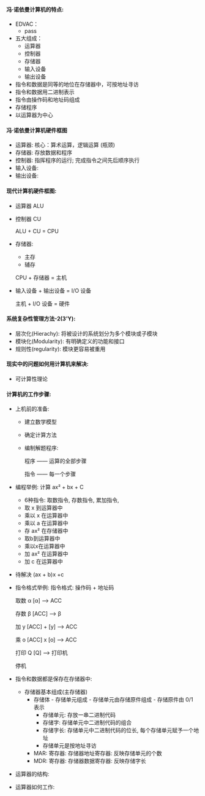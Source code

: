 #### 冯·诺依曼计算机的特点:

- EDVAC：
  - pass
- 五大组成：
  - 运算器
  - 控制器
  - 存储器
  - 输入设备
  - 输出设备
- 指令和数据是同等的地位在存储器中，可按地址寻访
- 指令和数据用二进制表示
- 指令由操作码和地址码组成
- 存储程序
- 以运算器为中心

#### 冯·诺依曼计算机硬件框图

- 运算器: 核心：算术运算，逻辑运算 (瓶颈)
- 存储器: 存放数据和程序
- 控制器: 指挥程序的运行; 完成指令之间先后顺序执行
- 输入设备:
- 输出设备:

#### 现代计算机硬件框图:

- 运算器 ALU

- 控制器 CU

  ALU + CU = CPU

- 存储器:

  - 主存
  - 辅存

  CPU + 存储器 = 主机

- 输入设备 + 输出设备 = I/O 设备

  主机 + I/O 设备 = 硬件

#### 系统复杂性管理方法-2(3'Y):

- 层次化(Hierachy): 将被设计的系统划分为多个模块或子模块
- 模块化(Modularity): 有明确定义的功能和接口
- 规则性(regularity): 模块更容易被重用

#### 现实中的问题如何用计算机来解决:

- 可计算性理论

#### 计算机的工作步骤:

- 上机前的准备:

  - 建立数学模型

  - 确定计算方法

  - 编制解题程序:

    程序 —— 运算的全部步骤

    指令 —— 每一个步骤

- 编程举例: 计算 ax² + bx + C

  - 6种指令: 取数指令, 存数指令, 累加指令, 
  - 取 x 到运算器中
  - 乘以 x 在运算器中
  - 乘以 a 在运算器中
  - 存 ax² 在存储器中
  - 取b到运算器中
  - 乘以x在运算器中
  - 加 ax² 在运算器中
  - 加 c 在运算器中

- 待解决 (ax + b)x +c

- 指令格式举例: 指令格式: 操作码 + 地址码

  取数 α          [α] --> ACC

  存数 β		 [ACC] --> β

  加  y			[ACC] + [y] --> ACC

  乘 o			[ACC] x [o] --> ACC

  打印  Q      [Q] --> 打印机

  停机 

- 指令和数据都是保存在存储器中:

  - 存储器基本组成(主存储器)
    - 存储体 - 存储单元组成 - 存储单元由存储原件组成 - 存储原件由 0/1 表示
      - 存储单元: 存放一串二进制代码
      - 存储字: 存储单元中二进制代码的组合
      - 存储字长: 存储单元中二进制代码的位长, 每个存储单元赋予一个地址
      - 存储单元是按地址寻访
    - MAR: 寄存器: 存储器地址寄存器: 反映存储单元的个数
    - MDR: 寄存器: 存储器数据寄存器: 反映存储字长

- 运算器的结构:

- 运算器如何工作: